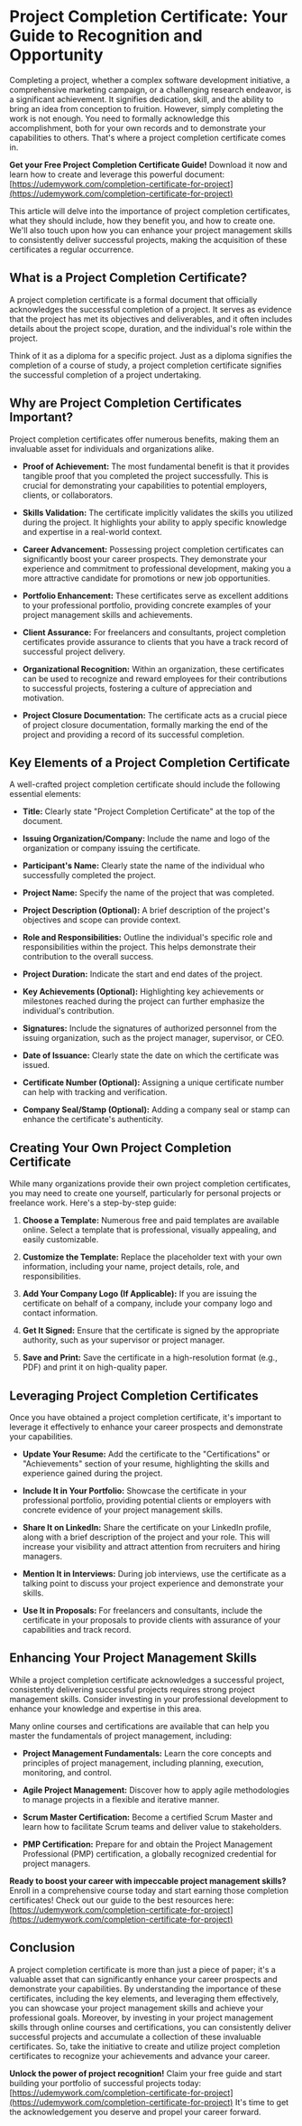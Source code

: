 # Project Completion Certificate: Your Guide to Recognition and Opportunity

Completing a project, whether a complex software development initiative, a comprehensive marketing campaign, or a challenging research endeavor, is a significant achievement. It signifies dedication, skill, and the ability to bring an idea from conception to fruition. However, simply completing the work is not enough. You need to formally acknowledge this accomplishment, both for your own records and to demonstrate your capabilities to others. That's where a project completion certificate comes in.

**Get your Free Project Completion Certificate Guide!** Download it now and learn how to create and leverage this powerful document: [https://udemywork.com/completion-certificate-for-project](https://udemywork.com/completion-certificate-for-project)

This article will delve into the importance of project completion certificates, what they should include, how they benefit you, and how to create one. We'll also touch upon how you can enhance your project management skills to consistently deliver successful projects, making the acquisition of these certificates a regular occurrence.

## What is a Project Completion Certificate?

A project completion certificate is a formal document that officially acknowledges the successful completion of a project. It serves as evidence that the project has met its objectives and deliverables, and it often includes details about the project scope, duration, and the individual's role within the project.

Think of it as a diploma for a specific project. Just as a diploma signifies the completion of a course of study, a project completion certificate signifies the successful completion of a project undertaking.

## Why are Project Completion Certificates Important?

Project completion certificates offer numerous benefits, making them an invaluable asset for individuals and organizations alike.

*   **Proof of Achievement:** The most fundamental benefit is that it provides tangible proof that you completed the project successfully. This is crucial for demonstrating your capabilities to potential employers, clients, or collaborators.

*   **Skills Validation:** The certificate implicitly validates the skills you utilized during the project. It highlights your ability to apply specific knowledge and expertise in a real-world context.

*   **Career Advancement:** Possessing project completion certificates can significantly boost your career prospects. They demonstrate your experience and commitment to professional development, making you a more attractive candidate for promotions or new job opportunities.

*   **Portfolio Enhancement:** These certificates serve as excellent additions to your professional portfolio, providing concrete examples of your project management skills and achievements.

*   **Client Assurance:** For freelancers and consultants, project completion certificates provide assurance to clients that you have a track record of successful project delivery.

*   **Organizational Recognition:** Within an organization, these certificates can be used to recognize and reward employees for their contributions to successful projects, fostering a culture of appreciation and motivation.

*   **Project Closure Documentation:** The certificate acts as a crucial piece of project closure documentation, formally marking the end of the project and providing a record of its successful completion.

## Key Elements of a Project Completion Certificate

A well-crafted project completion certificate should include the following essential elements:

*   **Title:** Clearly state "Project Completion Certificate" at the top of the document.

*   **Issuing Organization/Company:** Include the name and logo of the organization or company issuing the certificate.

*   **Participant's Name:** Clearly state the name of the individual who successfully completed the project.

*   **Project Name:** Specify the name of the project that was completed.

*   **Project Description (Optional):** A brief description of the project's objectives and scope can provide context.

*   **Role and Responsibilities:** Outline the individual's specific role and responsibilities within the project. This helps demonstrate their contribution to the overall success.

*   **Project Duration:** Indicate the start and end dates of the project.

*   **Key Achievements (Optional):** Highlighting key achievements or milestones reached during the project can further emphasize the individual's contribution.

*   **Signatures:** Include the signatures of authorized personnel from the issuing organization, such as the project manager, supervisor, or CEO.

*   **Date of Issuance:** Clearly state the date on which the certificate was issued.

*   **Certificate Number (Optional):** Assigning a unique certificate number can help with tracking and verification.

*   **Company Seal/Stamp (Optional):** Adding a company seal or stamp can enhance the certificate's authenticity.

## Creating Your Own Project Completion Certificate

While many organizations provide their own project completion certificates, you may need to create one yourself, particularly for personal projects or freelance work. Here's a step-by-step guide:

1.  **Choose a Template:** Numerous free and paid templates are available online. Select a template that is professional, visually appealing, and easily customizable.

2.  **Customize the Template:** Replace the placeholder text with your own information, including your name, project details, role, and responsibilities.

3.  **Add Your Company Logo (If Applicable):** If you are issuing the certificate on behalf of a company, include your company logo and contact information.

4.  **Get It Signed:** Ensure that the certificate is signed by the appropriate authority, such as your supervisor or project manager.

5.  **Save and Print:** Save the certificate in a high-resolution format (e.g., PDF) and print it on high-quality paper.

## Leveraging Project Completion Certificates

Once you have obtained a project completion certificate, it's important to leverage it effectively to enhance your career prospects and demonstrate your capabilities.

*   **Update Your Resume:** Add the certificate to the "Certifications" or "Achievements" section of your resume, highlighting the skills and experience gained during the project.

*   **Include It in Your Portfolio:** Showcase the certificate in your professional portfolio, providing potential clients or employers with concrete evidence of your project management skills.

*   **Share It on LinkedIn:** Share the certificate on your LinkedIn profile, along with a brief description of the project and your role. This will increase your visibility and attract attention from recruiters and hiring managers.

*   **Mention It in Interviews:** During job interviews, use the certificate as a talking point to discuss your project experience and demonstrate your skills.

*   **Use It in Proposals:** For freelancers and consultants, include the certificate in your proposals to provide clients with assurance of your capabilities and track record.

## Enhancing Your Project Management Skills

While a project completion certificate acknowledges a successful project, consistently delivering successful projects requires strong project management skills. Consider investing in your professional development to enhance your knowledge and expertise in this area.

Many online courses and certifications are available that can help you master the fundamentals of project management, including:

*   **Project Management Fundamentals:** Learn the core concepts and principles of project management, including planning, execution, monitoring, and control.

*   **Agile Project Management:** Discover how to apply agile methodologies to manage projects in a flexible and iterative manner.

*   **Scrum Master Certification:** Become a certified Scrum Master and learn how to facilitate Scrum teams and deliver value to stakeholders.

*   **PMP Certification:** Prepare for and obtain the Project Management Professional (PMP) certification, a globally recognized credential for project managers.

**Ready to boost your career with impeccable project management skills?** Enroll in a comprehensive course today and start earning those completion certificates! Check out our guide to the best resources here: [https://udemywork.com/completion-certificate-for-project](https://udemywork.com/completion-certificate-for-project)

## Conclusion

A project completion certificate is more than just a piece of paper; it's a valuable asset that can significantly enhance your career prospects and demonstrate your capabilities. By understanding the importance of these certificates, including the key elements, and leveraging them effectively, you can showcase your project management skills and achieve your professional goals. Moreover, by investing in your project management skills through online courses and certifications, you can consistently deliver successful projects and accumulate a collection of these invaluable certificates. So, take the initiative to create and utilize project completion certificates to recognize your achievements and advance your career.

**Unlock the power of project recognition!** Claim your free guide and start building your portfolio of successful projects today: [https://udemywork.com/completion-certificate-for-project](https://udemywork.com/completion-certificate-for-project) It's time to get the acknowledgement you deserve and propel your career forward.
